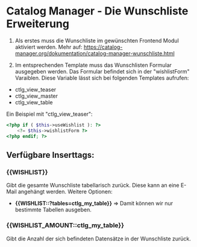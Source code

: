 # Catalog Manager - Die Wunschliste Erweiterung

1) Als erstes muss die Wunschliste im gewünschten Frontend Modul aktiviert werden. Mehr auf: https://catalog-manager.org/dokumentation/catalog-manager-wunschliste.html

2) Im entsprechenden Template muss das Wunschlisten Formular ausgegeben werden. Das Formular befindet sich in der "wishlistForm" Varaiblen. 
Diese Variable lässt sich bei folgenden Templates aufrufen:
- ctlg_view_teaser
- ctlg_view_master
- ctlg_view_table

Ein Beispiel mit "ctlg_view_teaser":

``` php
<?php if ( $this->useWishlist ): ?>
    <?= $this->wishlistForm ?>
<?php endif; ?>
```

## Verfügbare Inserttags:

### {{WISHLIST}} 
Gibt die gesamte Wunschliste tabellarisch zurück. Diese kann an eine E-Mail angehängt werden.
Weitere Optionen:

- **{{WISHLIST::?tables=ctlg_my_table}}** => Damit können wir nur bestimmte Tabellen ausgeben.


### {{WISHLIST_AMOUNT::ctlg_my_table}} 
Gibt die Anzahl der sich befindeten Datensätze in der Wunschliste zurück.
